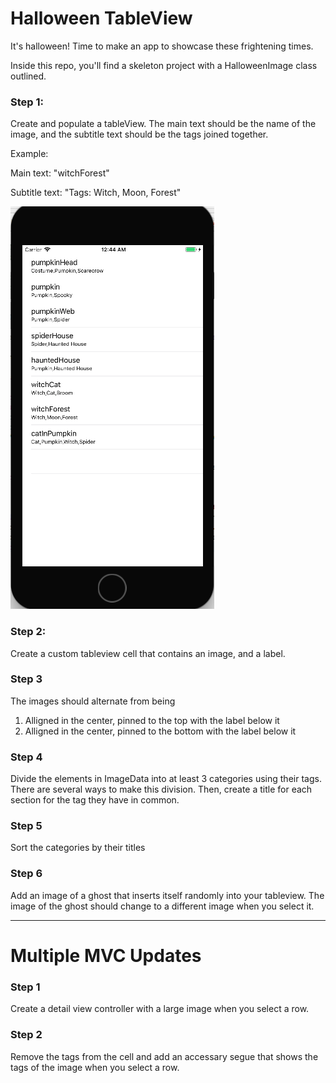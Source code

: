 # Halloween TableView

It's halloween!  Time to make an app to showcase these frightening times.

Inside this repo, you'll find a skeleton project with a HalloweenImage class outlined.  

### Step 1:

Create and populate a tableView.  The main text should be the name of the image, and the subtitle text should be the tags joined together.

Example:

Main text: "witchForest"

Subtitle text: "Tags: Witch, Moon, Forest"

![StepOneImage](https://raw.githubusercontent.com/C4Q/AC-iOS-HalloweenTableViewCells/master/stepOne.png)

### Step 2:

Create a custom tableview cell that contains an image, and a label.  

### Step 3

The images should alternate from being

1. Alligned in the center, pinned to the top with the label below it
2. Alligned in the center, pinned to the bottom with the label below it


### Step 4

Divide the elements in ImageData into at least 3 categories using their tags.  There are several ways to make this division.  Then, create a title for each section for the tag they have in common.

### Step 5

Sort the categories by their titles

### Step 6

Add an image of a ghost that inserts itself randomly into your tableview.  The image of the ghost should change to a different image when you select it.

---

# Multiple MVC Updates

### Step 1

Create a detail view controller with a large image when you select a row.

### Step 2

Remove the tags from the cell and add an accessary segue that shows the tags of the image when you select a row.


